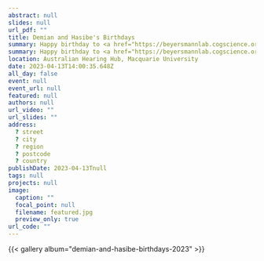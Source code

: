 ```yaml
---
abstract: null
slides: null
url_pdf: ""
title: Demian and Hasibe's Birthdays
summary: Happy birthday to <a href="https://beyersmannlab.cogscience.org/author/demian-stoyanov/" target="_blank">Demian Stoyanov</a> and <a href="https://beyersmannlab.cogscience.org/author/dr.-hasibe-kahraman/" target="_blank">Hasibe Kahraman</a>!
summary: Happy birthday to <a href="https://beyersmannlab.cogscience.org/author/demian-stoyanov/" target="_blank">Demian Stoyanov</a> and <a href="https://beyersmannlab.cogscience.org/author/dr.-hasibe-kahraman/" target="_blank">Hasibe Kahraman</a>!
location: Australian Hearing Hub, Macquarie University
date: 2023-04-13T14:00:35.648Z
all_day: false
event: null
event_url: null
featured: null
authors: null
url_video: ""
url_slides: ""
address:
  ? street
  ? city
  ? region
  ? postcode
  ? country
publishDate: 2023-04-13Tnull
tags: null
projects: null
image:
  caption: ""
  focal_point: null
  filename: featured.jpg
  preview_only: true
url_code: ""
---
```


{{< gallery album="demian-and-hasibe-birthdays-2023" >}}
